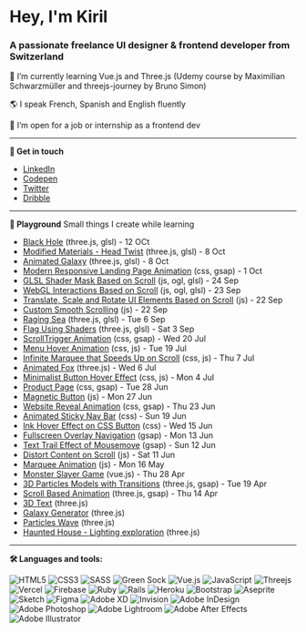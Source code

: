 <h1>Hey, I'm Kiril</h1>
<h3>A passionate freelance UI designer & frontend developer from Switzerland</h3>

🌱 I’m currently learning Vue.js and Three.js (Udemy course by Maximilian Schwarzmüller and threejs-journey by Bruno Simon)

🌎 I speak French, Spanish and English fluently

🔭 I’m open for a job or internship as a frontend dev


---
**👋  Get in touch**

- <a href="https://linkedin.com/in/kiriltucker" target="blank">LinkedIn</a>
- <a href="https://codepen.io/kirilbt" target="blank">Codepen</a>
- <a href="https://twitter.com/kirilbt" target="blank">Twitter</a>
- <a href="https://dribbble.com/kirilbt" target="blank">Dribble</a>

---
**🎨  Playground**
Small things I create while learning

- [Black Hole](https://awwwards-black-hole.vercel.app/) (three.js, glsl) - 12 OCt
- [Modified Materials - Head Twist](https://head-twist.vercel.app) (three.js, glsl) - 8 Oct
- [Animated Galaxy](https://animated-galaxy-five.vercel.app) (three.js, glsl) - 8 Oct
- [Modern Responsive Landing Page Animation](https://codepen.io/kirilbt/full/abGGNyR) (css, gsap) - 1 Oct
- [GLSL Shader Mask Based on Scroll](https://awwwards-workshop-kiril.vercel.app/demo-4.html) (js, ogl, glsl) - 24 Sep
- [WebGL Interactions Based on Scroll](https://awwwards-workshop-kiril.vercel.app/demo-3.html) (js, ogl, glsl) - 23 Sep
- [Translate, Scale and Rotate UI Elements Based on Scroll](https://awwwards-workshop-kiril.vercel.app/demo-2.html) (js) - 22 Sep
- [Custom Smooth Scrolling](https://awwwards-workshop-kiril.vercel.app/demo-1.html) (js) - 22 Sep
- [Raging Sea](https://raging-sea-with-shaders.vercel.app/) (three.js, glsl) - Tue 6 Sep
- [Flag Using Shaders](https://flag-with-shaders.vercel.app/) (three.js, glsl) - Sat 3 Sep
- [ScrollTrigger Animation](https://codepen.io/kirilbt/full/XWERgjg) (css, gsap) - Wed 20 Jul
- [Menu Hover Animation](https://codepen.io/kirilbt/pen/MWVpLJW) (css, js) - Tue 19 Jul
- [Infinite Marquee that Speeds Up on Scroll](https://codepen.io/kirilbt/full/ExEPEbZ) (css, js) - Thu 7 Jul
- [Animated Fox](https://animated-fox-red.vercel.app/#debug) (three.js) - Wed 6 Jul
- [Minimalist Button Hover Effect](https://codepen.io/kirilbt/full/ZExbQvR) (css, js) - Mon 4 Jul
- [Product Page](https://codepen.io/kirilbt/full/wvmwZWj) (css, gsap) - Tue 28 Jun
- [Magnetic Button](https://codepen.io/kirilbt/full/WNzeayw) (js) - Mon 27 Jun
- [Website Reveal Animation](https://codepen.io/kirilbt/full/JjpQMRy) (css, gsap) - Thu 23 Jun
- [Animated Sticky Nav Bar](https://codepen.io/kirilbt/full/KKQYGjJ) (css) - Sun 19 Jun
- [Ink Hover Effect on CSS Button](https://codepen.io/kirilbt/full/gOvqVgP) (css) - Wed 15 Jun
- [Fullscreen Overlay Navigation](https://codepen.io/kirilbt/full/ZErVqbz) (gsap) - Mon 13 Jun
- [Text Trail Effect of Mousemove](https://codepen.io/kirilbt/full/XWZojKG) (gsap) - Sun 12 Jun
- [Distort Content on Scroll](https://codepen.io/kirilbt/full/dydQwJp) (js) - Sat 11 Jun
- [Marquee Animation](https://codepen.io/kirilbt/full/rNJjpRQ) (js) - Mon 16 May
- [Monster Slayer Game](https://kirilbt.github.io/monster-slayer/) (vue.js) - Thu 28 Apr
- [3D Particles Models with Transitions](https://3d-particles-models-with-transitions.vercel.app/) (three.js, gsap) - Tue 19 Apr
- [Scroll Based Animation](https://scroll-based-animation-weld.vercel.app/) (three.js, gsap) - Thu 14 Apr
- [3D Text](https://www.kiril.ch/) (three.js)
- [Galaxy Generator](https://19-galaxy-generator-nu.vercel.app/) (three.js)
- [Particles Wave](https://particles-omega.vercel.app/) (three.js)
- [Haunted House - Lighting exploration](https://17-haunted-house-one.vercel.app/) (three.js)

---
**🛠  Languages and tools:**

![HTML5](https://img.shields.io/badge/html5-%23E34F26.svg?style=flat-square&logo=html5&logoColor=white)
![CSS3](https://img.shields.io/badge/css3-%231572B6.svg?style=flat-square&logo=css3&logoColor=white)
![SASS](https://img.shields.io/badge/SASS-hotpink.svg?style=flat-square&logo=SASS&logoColor=white)
![Green Sock](https://img.shields.io/badge/green%20sock-88CE02?style=flat-square&logo=greensock&logoColor=white)
![Vue.js](https://img.shields.io/badge/vuejs-%2335495e.svg?style=flat-square&logo=vuedotjs&logoColor=%234FC08D)
![JavaScript](https://img.shields.io/badge/javascript-%23323330.svg?style=flat-square&logo=javascript&logoColor=%23F7DF1E)
![Threejs](https://img.shields.io/badge/threejs-black?style=flat-square&logo=three.js&logoColor=white)
![Vercel](https://img.shields.io/badge/vercel-%23000000.svg?style=flat-square&logo=vercel&logoColor=white)
![Firebase](https://img.shields.io/badge/firebase-%23039BE5.svg?style=flat-square&logo=firebase)
![Ruby](https://img.shields.io/badge/ruby-%23CC342D.svg?style=flat-square&logo=ruby&logoColor=white)
![Rails](https://img.shields.io/badge/rails-%23CC0000.svg?style=flat-square&logo=ruby-on-rails&logoColor=white)
![Heroku](https://img.shields.io/badge/heroku-%23430098.svg?style=flat-square&logo=heroku&logoColor=white)
![Bootstrap](https://img.shields.io/badge/bootstrap-%23563D7C.svg?style=flat-square&logo=bootstrap&logoColor=white)
![Aseprite](https://img.shields.io/badge/Aseprite-FFFFFF?style=flat-square&logo=Aseprite&logoColor=#7D929E)
![Sketch](https://img.shields.io/badge/Sketch-FFB387?style=flat-square&logo=sketch&logoColor=black)
![Figma](https://img.shields.io/badge/figma-%23F24E1E.svg?style=flat-square&logo=figma&logoColor=white)
![Adobe XD](https://img.shields.io/badge/Adobe%20XD-470137?style=flat-square&logo=Adobe%20XD&logoColor=#FF61F6)
![Invision](https://img.shields.io/badge/invision-FF3366?style=flat-square&logo=invision&logoColor=white)
![Adobe InDesign](https://img.shields.io/badge/Adobe%20InDesign-49021F?style=flat-square&logo=adobeindesign&logoColor=white)
![Adobe Photoshop](https://img.shields.io/badge/adobe%20photoshop-%2331A8FF.svg?style=flat-square&logo=adobe%20photoshop&logoColor=white)
![Adobe Lightroom](https://img.shields.io/badge/Adobe%20Lightroom-31A8FF.svg?style=flat-square&logo=Adobe%20Lightroom&logoColor=white)
![Adobe After Effects](https://img.shields.io/badge/Adobe%20After%20Effects-9999FF.svg?style=flat-square&logo=Adobe%20After%20Effects&logoColor=white)
![Adobe Illustrator](https://img.shields.io/badge/adobe%20illustrator-%23FF9A00.svg?style=flat-square&logo=adobe%20illustrator&logoColor=white)


